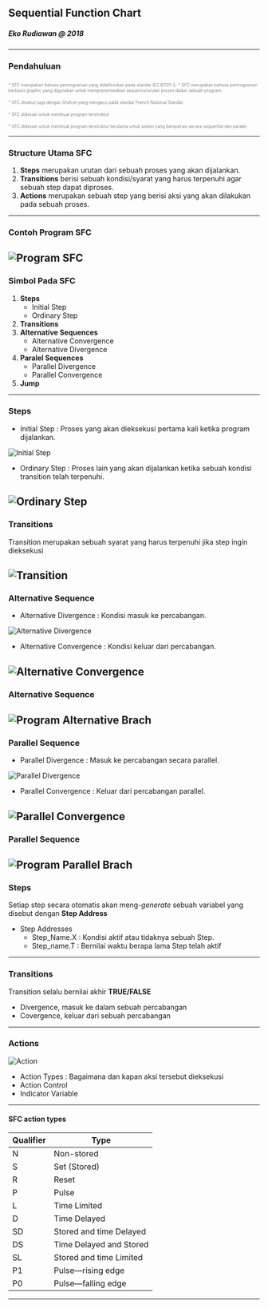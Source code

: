 ## Sequential Function Chart
##### Eko Rudiawan @ 2018
---

### Pendahuluan
<span style="font-size:0.6em; color:gray">* SFC merupakan bahasa pemrograman yang didefinisikan pada standar IEC 61131-3.</span>
<span style="font-size:0.6em; color:gray">* SFC merupakan bahasa pemrograman berbasis graphic yang digunakan untuk merepresentasikan sequence/urutan proses dalam sebuah program. </span>

<span style="font-size:0.6em; color:gray">* SFC disebut juga dengan Grafcet yang mengacu pada standar French National Standar. </span>

<span style="font-size:0.6em; color:gray">* SFC didesain untuk membuat program terstruktur </span>

<span style="font-size:0.6em; color:gray">* SFC didesain untuk membuat program terstruktur terutama untuk sistem yang beroperasi secara sequential dan paralel. </span>



---
### Structure Utama SFC
1. **Steps** merupakan urutan dari sebuah proses yang akan dijalankan.
2. **Transitions** berisi sebuah kondisi/syarat yang harus terpenuhi agar sebuah step dapat diproses. 
3. **Actions** merupakan sebuah step yang berisi aksi yang akan dilakukan pada sebuah proses.
---

### Contoh Program SFC
![Program SFC](assets/image/program_sfc.png)
---

### Simbol Pada SFC
1. **Steps** 
    * Initial Step
    * Ordinary Step
2. **Transitions** 
3. **Alternative Sequences**
    * Alternative Convergence
    * Alternative Divergence
4. **Paralel Sequences**
    * Parallel Divergence
    * Parallel Convergence
5. **Jump**
---

### Steps
* Initial Step : Proses yang akan dieksekusi pertama kali ketika program dijalankan.

![Initial Step](assets/image/initial_step.png)

* Ordinary Step : Proses lain yang akan dijalankan ketika sebuah kondisi transition telah terpenuhi.

![Ordinary Step](assets/image/ordinary_step.png)
---

### Transitions
Transition merupakan sebuah syarat yang harus terpenuhi jika step ingin dieksekusi

![Transition](assets/image/transition.png)
---

### Alternative Sequence
* Alternative Divergence : Kondisi masuk ke percabangan.

![Alternative Divergence](assets/image/alternative_divergence.png)

* Alternative Convergence : Kondisi keluar dari percabangan.

![Alternative Convergence](assets/image/alternative_convergence.png)
---

### Alternative Sequence
![Program Alternative Brach](assets/image/program_alternative_branch.png)
---

### Parallel Sequence
* Parallel Divergence : Masuk ke percabangan secara parallel.

![Parallel Divergence](assets/image/parallel_divergence.png)

* Parallel Convergence : Keluar dari percabangan parallel.

![Parallel Convergence](assets/image/parallel_convergence.png)
---

### Parallel Sequence
![Program Parallel Brach](assets/image/program_parallel_branch.png)
---

### Steps 

Setiap step secara otomatis akan meng-*generate* sebuah variabel yang disebut dengan **Step Address**

* Step Addresses
    * Step_Name.X : Kondisi aktif atau tidaknya sebuah Step.
    * Step_name.T : Bernilai waktu berapa lama Step telah aktif
---

### Transitions
Transition selalu bernilai akhir **TRUE/FALSE**
* Divergence, masuk ke dalam sebuah percabangan
* Covergence, keluar dari sebuah percabangan
---

### Actions
![Action](assets/image/program_action.png)
* Action Types : Bagaimana dan kapan aksi tersebut dieksekusi
* Action Control
* Indicator Variable
---

#### SFC action types
|Qualifier|Type|
|---------|----|
|N|Non-stored|
|S|Set (Stored)|
|R|Reset|
|P|Pulse|
|L|Time Limited|
|D|Time Delayed|
|SD|Stored and time Delayed|
|DS|Time Delayed and Stored|
|SL|Stored and time Limited|
|P1|Pulse—rising edge|
|P0|Pulse—falling edge|
---